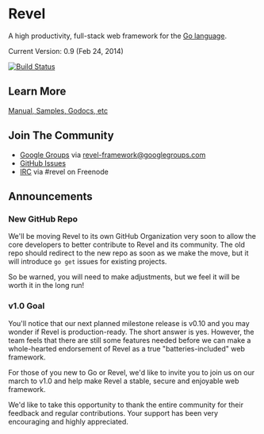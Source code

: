 # Revel

A high productivity, full-stack web framework for the [Go language](http://www.golang.org).

Current Version: 0.9 (Feb 24, 2014)

[![Build Status](https://secure.travis-ci.org/robfig/revel.png?branch=master)](http://travis-ci.org/robfig/revel)

## Learn More

[Manual, Samples, Godocs, etc](http://robfig.github.com/revel)

## Join The Community

* [Google Groups](https://groups.google.com/forum/#!forum/revel-framework) via [revel-framework@googlegroups.com](mailto:revel-framework@googlegroups.com)
* [GitHub Issues](https://github.com/robfig/revel/issues)
* [IRC](http://webchat.freenode.net/?channels=%23revel&uio=d4) via #revel on Freenode

## Announcements

### New GitHub Repo

We'll be moving Revel to its own GitHub Organization very soon to allow the core developers
to better contribute to Revel and its community. The old repo should redirect to the new
repo as soon as we make the move, but it will introduce `go get` issues for existing
projects.

So be warned, you will need to make adjustments, but we feel it will be worth
it in the long run!

### v1.0 Goal

You'll notice that our next planned milestone release is v0.10 and you may wonder if Revel is
production-ready. The short answer is yes. However, the team feels that there are still some
features needed before we can make a whole-hearted endorsement of Revel as a true "batteries-included" web framework.

For those of you new to Go or Revel, we'd like to invite you to join us on our march to v1.0
and help make Revel a stable, secure and enjoyable web framework.

We'd like to take this opportunity to thank the entire community for their feedback and
regular contributions. Your support has been very encouraging and highly appreciated.

